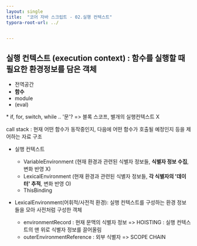 ```yaml
---
layout: single
title:  "코어 자바 스크립트 - 02.실행 컨텍스트"
typora-root-url: ../


---
```


## 실행 컨텍스트 (execution context) : 함수를 실행할 때 필요한 환경정보를 담은 객체

- 전역공간
- **함수**
- module
- (eval)

\* if, for, switch, while .. '문'?
 => 블록 스코프, 별개의 실행컨텍스트 X

call stack : 현재 어떤 함수가 동작중인지, 다음에 어떤 함수가 호출될 예정인지 등을 제어하는 자료 구조

- 실행 컨텍스트
  - VariableEnvironment (현재 환경과 관련된 식별자 정보들, **식별자 정보 수집**, 변화 반영 X)
  - LexicalEnvironment (현재 환경과 관련된 식별자 정보들, **각 식별자의 '데이터' 추적**, 변화 반영 O)
  - ThisBinding


- LexicalEnvironment(어휘적/사전적 환경): 실행 컨텍스트를 구성하는 환경 정보들을 모아 사전처럼 구성한 객체
  - environmentRecord : 현재 문맥의 식별자 정보
  => HOISTING : 실행 컨텍스트의 맨 위로 식별자 정보를 끌어올림
  - outerEnvironmentReference : 외부 식별자
  => SCOPE CHAIN
